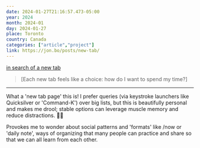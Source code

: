 ```yaml
---
date: 2024-01-27T21:16:57.473-05:00
year: 2024
month: 2024-01
day: 2024-01-27
place: Toronto
country: Canada
categories: ["article","project"]
link: https://jon.bo/posts/new-tab/
---
```

[in search of a new tab](https://jon.bo/posts/new-tab/)

> [Each new tab feels like a choice: how do I want to spend my time?]

---

What a 'new tab page' this is! I prefer queries (via keystroke launchers like Quicksilver or 'Command-K') over big lists, but this is beautifully personal and makes me drool; stable options can leverage muscle memory and reduce distractions. 👍🏽

Provokes me to wonder about social patterns and 'formats' like /now or 'daily note', ways of organizing that many people can practice and share so that we can all learn from each other.
